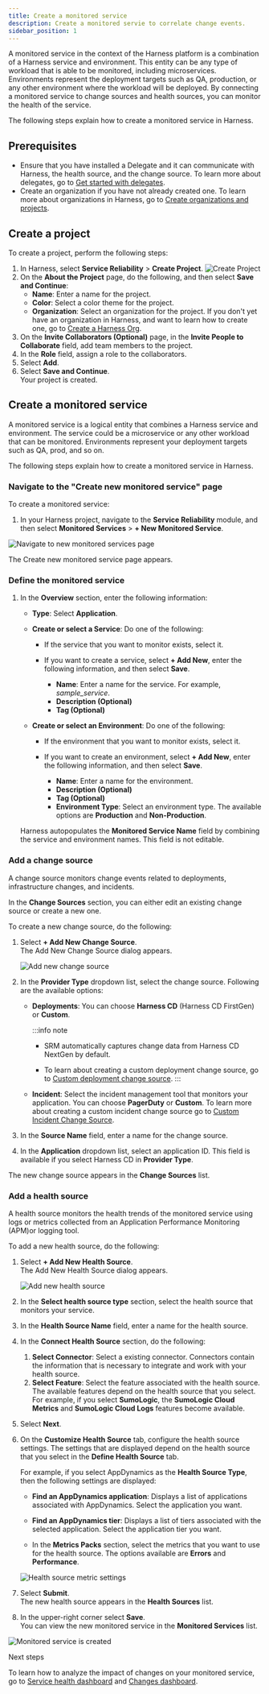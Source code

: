```yaml
---
title: Create a monitored service
description: Create a monitored servie to correlate change events.
sidebar_position: 1
---
```


A monitored service in the context of the Harness platform is a combination of a Harness service and environment. This entity can be any type of workload that is able to be monitored, including microservices. Environments represent the deployment targets such as QA, production, or any other environment where the workload will be deployed. By connecting a monitored service to change sources and health sources, you can monitor the health of the service. 

The following steps explain how to create a monitored service in Harness.


## Prerequisites

- Ensure that you have installed a Delegate and it can communicate with Harness, the health source, and the change source. To learn more about delegates, go to [Get started with delegates](https://developer.harness.io/docs/category/delegate-concepts).
- Create an organization if you have not already created one. To learn more about organizations in Harness, go to [Create organizations and projects](https://developer.harness.io/docs/platform/organizations-and-projects/create-an-organization).

## Create a project
To create a project, perform the following steps:

1. In Harness, select **Service Reliability** > **Create Project**.
   ![Create Project](./static/change-impact-create-project-navigate.png)
2. On the **About the Project** page, do the following, and then select **Save and Continue**: 
   - **Name**: Enter a name for the project.
   - **Color**: Select a color theme for the project.
   - **Organization**: Select an organization for the project. If you don't yet have an organization in Harness, and want to learn how to create one, go to [Create a Harness Org](https://developer.harness.io/docs/platform/organizations-and-projects/create-an-organization#step-1-create-a-harness-org).
3. On the **Invite Collaborators (Optional)** page, in the **Invite People to Collaborate** field, add team members to the project.
4. In the **Role** field, assign a role to the collaborators.
5. Select **Add**.
6. Select **Save and Continue**.  
   Your project is created.


## Create a monitored service

A monitored service is a logical entity that combines a Harness service and environment. The service could be a microservice or any other workload that can be monitored. Environments represent your deployment targets such as QA, prod, and so on.

The following steps explain how to create a monitored service in Harness.


### Navigate to the "Create new monitored service" page

To create a monitored service:

1. In your Harness project, navigate to the **Service Reliability** module, and then select **Monitored Services** > **+ New Monitored Service**.

![Navigate to new monitored services page](./static/change-impact-moniterdservice-navigate.png)

The Create new monitored service page appears.


### Define the monitored service

1. In the **Overview** section, enter the following information:
    * **Type**: Select **Application**.
    * **Create or select a Service**: Do one of the following:
     
       * If the service that you want to monitor exists, select it.
       * If you want to create a service, select **+ Add New**, enter the following information, and then select **Save**. 
       
          *  **Name**: Enter a name for the service. For example, _sample_service_.
          *  **Description (Optional)**
          *  **Tag (Optional)** 
           
    * **Create or select an Environment**: Do one of the following:
     
       * If the environment that you want to monitor exists, select it.
       * If you want to create an environment, select **+ Add New**, enter the following information, and then select **Save**. 
       
          *  **Name**: Enter a name for the environment.
          *  **Description (Optional)**
          *  **Tag (Optional)** 
          *  **Environment Type**: Select an environment type. The available options are **Production** and **Non-Production**.

    Harness autopopulates the **Monitored Service Name** field by combining the service and environment names. This field is not editable.


### Add a change source

A change source monitors change events related to deployments, infrastructure changes, and incidents.  

In the **Change Sources** section, you can either edit an existing change source or create a new one.
 
To create a new change source, do the following:

1. Select **+ Add New Change Source**.  
   The Add New Change Source dialog appears.

   ![Add new change source](./static/change-impact-moniterdservice-add-changesource.png)  

2. In the **Provider Type** dropdown list, select the change source. Following are the available options:  

    - **Deployments**: You can choose **Harness CD** (Harness CD FirstGen) or **Custom**.  
  
        
      :::info note
         - SRM automatically captures change data from Harness CD NextGen by default. 
         
         - To learn about creating a custom deployment change source, go to [Custom deployment change source](/docs/service-reliability-management/monitored-service/change-source/custom-deployment-change-source).
      :::

    
    - **Incident**: Select the incident management tool that monitors your application. You can choose **PagerDuty** or **Custom**. To learn more about creating a custom incident change source go to [Custom Incident Change Source](https://developer.harness.io/docs/service-reliability-management/monitored-service/change-source/custom-incident-change-source).

3. In the **Source Name** field, enter a name for the change source.

4. In the **Application** dropdown list, select an application ID. This field is available if you select Harness CD in **Provider Type**.

The new change source appears in the **Change Sources** list.


### Add a health source

A health source monitors the health trends of the monitored service using logs or metrics collected from an Application Performance Monitoring (APM)or logging tool.

To add a new health source, do the following:  

1. Select **+ Add New Health Source**.  
   The Add New Health Source dialog appears.

   ![Add new health source](./static/change-impact-moniterdservice-add-healthsource.png)

2. In the **Select health source type** section, select the health source that monitors your service.
   
3. In the **Health Source Name** field, enter a name for the health source.
   
4. In the **Connect Health Source** section, do the following:
   1. **Select Connector**: Select a existing connector. Connectors contain the information that is necessary to integrate and work with your health source.
   2. **Select Feature**: Select the feature associated with the health source. The available features depend on the health source that you select. For example, if you select **SumoLogic**, the **SumoLogic Cloud Metrics** and **SumoLogic Cloud Logs** features become available. 

5. Select **Next**.
   
6. On the **Customize Health Source** tab, configure the health source settings. The settings that are displayed depend on the health source that you select in the **Define Health Source** tab.
   
   For example, if you select AppDynamics as the **Health Source Type**, then the following settings are displayed:

   - **Find an AppDynamics application**: Displays a list of applications associated with AppDynamics. Select the application you want.
   
   - **Find an AppDynamics tier**: Displays a list of tiers associated with the selected application. Select the application tier you want.
   
   - In the **Metrics Packs** section, select the metrics that you want to use for the health source. The options available are **Errors** and **Performance**.

    ![Health source metric settings](./static/change-impact-view-healthsource-config-metric.png)
   
7. Select **Submit**.  
   The new health source appears in the **Health Sources** list.
   
8.  In the upper-right corner select **Save**.  
    You can view the new monitored service in the **Monitored Services** list.

   ![Monitored service is created](./static/change-impact-moniterdservice-created.png)

   Next steps

  To learn how to analyze the impact of changes on your monitored service, go to [Service health dashboard](../change-impact-analysis/change-impact-analysis-service-health-dashboard.md) and [Changes dashboard](../change-impact-analysis/change-impact-analysis-changes-dash-board.md).
    

